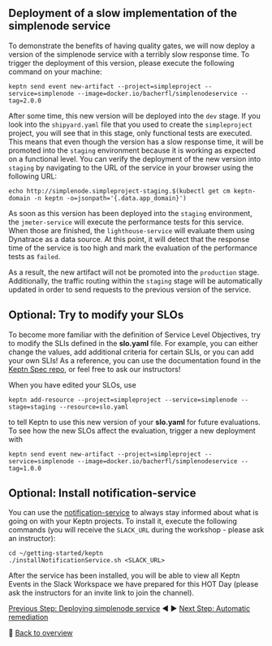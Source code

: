 ## Deployment of a slow implementation of the simplenode service

To demonstrate the benefits of having quality gates, we will now deploy a version of the simplenode service with a terribly slow response time. To trigger the deployment of this version, please execute the following command on your machine:

```
keptn send event new-artifact --project=simpleproject --service=simplenode --image=docker.io/bacherfl/simplenodeservice --tag=2.0.0
```

After some time, this new version will be deployed into the `dev` stage. If you look into the `shipyard.yaml` file that you 
used to create the `simpleproject` project, you will see that in this stage, only functional tests are executed. 
This means that even though the version has a slow response time, it will be promoted into the `staging` environment 
because it is working as expected on a functional level. You can verify the deployment of the new version into `staging` 
by navigating to the URL of the service in your browser using the following URL:

```
echo http://simplenode.simpleproject-staging.$(kubectl get cm keptn-domain -n keptn -o=jsonpath='{.data.app_domain}')
```


As soon as this version has been deployed into the `staging` environment, 
the `jmeter-service` will execute the performance tests for this service. 
When those are finished, the `lighthouse-service` will evaluate them using 
Dynatrace as a data source. At this point, it will detect that the response 
time of the service is too high and mark the evaluation of the performance tests as `failed`.

As a result, the new artifact will not be promoted into the `production` stage. 
Additionally, the traffic routing within the `staging` stage will be automatically 
updated in order to send requests to the previous version of the service. 


## Optional: Try to modify your SLOs

To become more familiar with the definition of Service Level Objectives, try to modify the SLIs defined in the **slo.yaml** file.
For example, you can either change the values, add additional criteria for certain SLIs, or you can add your own SLIs! As a reference,
you can use the documentation found in the [Keptn Spec repo](https://github.com/keptn/spec/blob/0.1.1/sre.md#service-level-objectives-(slo)),
or feel free to ask our instructors!

When you have edited your SLOs, use 

```
keptn add-resource --project=simpleproject --service=simplenode --stage=staging --resource=slo.yaml
```

to tell Keptn to use this new version of your **slo.yaml** for future evaluations.
To see how the new SLOs affect the evaluation, trigger a new deployment with 

```
keptn send event new-artifact --project=simpleproject --service=simplenode --image=docker.io/bacherfl/simplenodeservice --tag=1.0.0
```

## Optional: Install notification-service

You can use the [notification-service](https://github.com/keptn-contrib/notification-service) to always stay informed about what is going on with your Keptn projects.
To install it, execute the following commands (you will receive the `SLACK_URL` during the workshop - please ask an instructor):

```
cd ~/getting-started/keptn
./installNotificationService.sh <SLACK_URL>
```

After the service has been installed, you will be able to view all Keptn Events in the Slack Workspace we have prepared for this HOT Day (please ask the instructors for an invite link to join the channel).

[Previous Step: Deploying simplenode service](../02_Deploying_simplenode_service) :arrow_backward: :arrow_forward: [Next Step: Automatic remediation](../04_Automatic_remediation)

:arrow_up_small: [Back to overview](https://github.com/keptn-workshops/getting-started#overview)